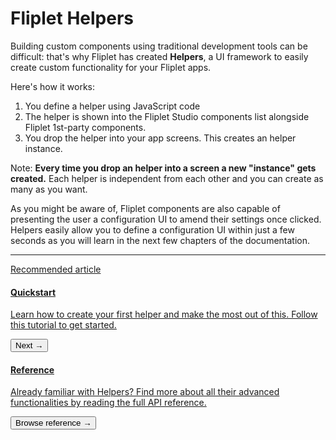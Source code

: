 # Fliplet Helpers

Building custom components using traditional development tools can be difficult: that's why Fliplet has created <strong>Helpers</strong>, a UI framework to easily create custom functionality for your Fliplet apps.

Here's how it works:

1. You define a helper using JavaScript code
2. The helper is shown into the Fliplet Studio components list alongside Fliplet 1st-party components.
3. You drop the helper into your app screens. This creates an helper instance.

<p class="quote">Note: <strong>Every time you drop an helper into a screen a new "instance" gets created.</strong> Each helper is independent from each other and you can create as many as you want.</p>

As you might be aware of, Fliplet components are also capable of presenting the user a configuration UI to amend their settings once clicked. Helpers easily allow you to define a configuration UI within just a few seconds as you will learn in the next few chapters of the documentation.

---

<section class="blocks alt">
  <a class="bl two" href="quickstart.html">
    <div>
      <span class="pin">Recommended article</span>
      <h4>Quickstart</h4>
      <p>Learn how to create your first helper and make the most out of this. Follow this tutorial to get started.</p>
      <button>Next &rarr;</button>
    </div>
  </a>
  <a class="bl two" href="reference.html">
    <div class="secondary">
      <span class="pin"><i class="fa fa-file-alt"></i></span>
      <h4>Reference</h4>
      <p>Already familiar with Helpers? Find more about all their advanced functionalities by reading the full API reference.</p>
      <button>Browse reference &rarr;</button>
    </div>
  </a>
</section>